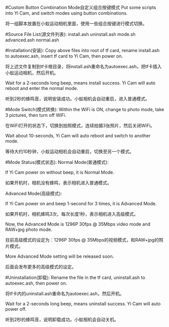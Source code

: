 #Custom Button Combination Mode自定义组合按键模式
Put some scripts into Yi Cam, and switch modes using button combinations.

将一组脚本放置在小蚁运动相机里面，使用一些组合按键进行模式切换。

#Source File List(源文件列表):
  install.ash
uninstall.ash
     mode.sh
 advanced.ash
   normal.ash

#Installation(安装):
Copy above files into root of tf card, rename install.ash to autoexec.ash, insert tf card to Yi Cam, then power on.

将上述文件复制到tf卡根目录，将install.ash重命名为autoexec.ash，把tf卡插入小蚁运动相机，然后开机。

Wait for a 2-seconds long beep, means install success. Yi Cam will auto reboot and enter the normal mode.

听到2秒的蜂鸣音，说明安装成功。小蚁相机会自动重启，进入普通模式。

#Mode Switch(模式转换):
Within the WiFi is ON, change to photo mode, take 3 pictures, then turn off WiFi. 

在WiFi打开的状态下，切换到拍照模式，连续拍摄3张照片，然后关闭WiFi。

Wait about 10-seconds, Yi Cam will auto reboot and switch to another mode.

等待大约10秒钟，小蚁运动相机会自动重启，切换至另一个模式。

#Mode Status(模式状态):
Normal Mode(普通模式):

If Yi Cam power on without beep, it is Normal Mode.

如果开机时，相机没有蜂鸣，表示相机进入普通模式。

Advanced Mode(高级模式):

If Yi Cam power on and beep 1-second for 3 times, it is Advanced Mode.

如果开机时，相机蜂鸣3次，每次长度1秒，表示相机进入高级模式。

Now, the Advanced Mode is 1296P 30fps @ 35Mbps video mode and RAW+jpg photo mode.

目前高级模式的设定为：1296P 30fps @ 35Mbps的视频模式，和RAW+jpg的照片模式。

More Advanced Mode setting will be released soon.

后面会发布更多的高级模式的设定。

#Uninstallation(卸载):
Rename the file in the tf card, uninstall.ash to autoexec.ash, then power on.

将tf卡内的uninstall.ash重命名为autoexec.ash，然后开机。

Wait for a 2-seconds long beep, means uninstall success. Yi Cam will auto power off.

听到2秒的蜂鸣音，说明卸载成功。小蚁相机会自动关机。
